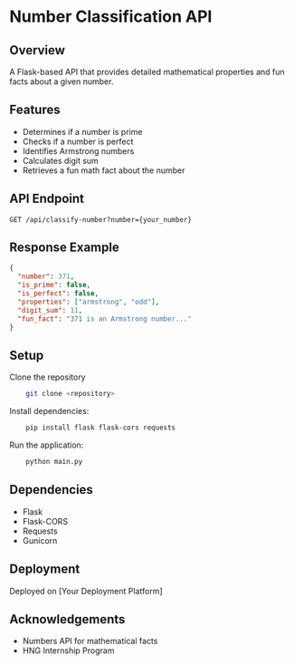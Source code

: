 # Number Classification API

## Overview
A Flask-based API that provides detailed mathematical properties and fun facts about a given number.

## Features
- Determines if a number is prime
- Checks if a number is perfect
- Identifies Armstrong numbers
- Calculates digit sum
- Retrieves a fun math fact about the number

## API Endpoint
```http
GET /api/classify-number?number={your_number}
```

## Response Example
```json
{
  "number": 371,
  "is_prime": false,
  "is_perfect": false,
  "properties": ["armstrong", "odd"],
  "digit_sum": 11,
  "fun_fact": "371 is an Armstrong number..."
}
```

## Setup
Clone the repository
```bash
    git clone <repository>
```
Install dependencies:
```bash
    pip install flask flask-cors requests
```
Run the application:
```bash
    python main.py
```

## Dependencies
- Flask
- Flask-CORS
- Requests
- Gunicorn

## Deployment
Deployed on [Your Deployment Platform]

## Acknowledgements
- Numbers API for mathematical facts
- HNG Internship Program